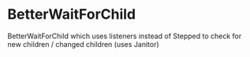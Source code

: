 # BetterWaitForChild
 BetterWaitForChild which uses listeners instead of Stepped to check for new children / changed children (uses Janitor)
